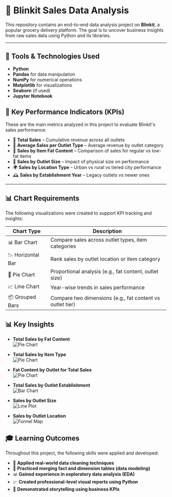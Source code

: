 # 🛒 Blinkit Sales Data Analysis

This repository contains an end-to-end data analysis project on **Blinkit**, a popular grocery delivery platform. The goal is to uncover business insights from raw sales data using Python and its libraries.

---

## 🧰 Tools & Technologies Used

- **Python**
- **Pandas** for data manipulation
- **NumPy** for numerical operations
- **Matplotlib** for visualizations
- **Seaborn** (if used)
- **Jupyter Notebook**


## 🎯 Key Performance Indicators (KPIs)

These are the main metrics analyzed in this project to evaluate Blinkit's sales performance:

- 🛒 **Total Sales** – Cumulative revenue across all outlets
- 🏬 **Average Sales per Outlet Type** – Average revenue by outlet category
- 🍟 **Sales by Item Fat Content** – Comparison of sales for regular vs low-fat items
- 🧱 **Sales by Outlet Size** – Impact of physical size on performance
- 🌍 **Sales by Location Type** – Urban vs rural vs tiered city performance
- 🕰️ **Sales by Establishment Year** – Legacy outlets vs newer ones

---

## 📊 Chart Requirements

The following visualizations were created to support KPI tracking and insights:

| Chart Type       | Description                                                |
|------------------|------------------------------------------------------------|
| 📊 Bar Chart     | Compare sales across outlet types, item categories         |
| 📉 Horizontal Bar| Rank sales by outlet location or item category             |
| 🥧 Pie Chart     | Proportional analysis (e.g., fat content, outlet size)     |
| 📈 Line Chart    | Year-wise trends in sales performance                      |
| 📦 Grouped Bars  | Compare two dimensions (e.g., fat content vs outlet tier)  |

## 📊 Key Insights

- **Total Sales by Fat Content**  
  ![Pie Chart](https://github.com/BhaskarDeka007/Data_Analysis_Projects/blob/main/Blinkit_sales_analysis_in_python/Outtput%20Images/Pie_chart_Total_sales_by_fat_content.png)

- **Total Sales by Item Type**  
  ![Pie Chart](https://github.com/BhaskarDeka007/Data_Analysis_Projects/blob/main/Blinkit_sales_analysis_in_python/Outtput%20Images/bar_chart_sales_by_Item_Type.png)

- **Fat Content by Outlet for Total Sales**  
  ![Pie Chart](https://github.com/BhaskarDeka007/Data_Analysis_Projects/blob/main/Blinkit_sales_analysis_in_python/Outtput%20Images/Bar%20chart%20Fat%20Content%20by%20Outlet%20for%20Total%20Sales.png)

- **Total Sales by Outlet Establishment**  
  ![Bar Chart](https://github.com/BhaskarDeka007/Data_Analysis_Projects/blob/main/Blinkit_sales_analysis_in_python/Outtput%20Images/Line_chart_Total%20Sales%20by%20Outlet%20Establishment.png)

- **Sales by Outlet Size**  
  ![Line Plot](https://github.com/BhaskarDeka007/Data_Analysis_Projects/blob/main/Blinkit_sales_analysis_in_python/Outtput%20Images/Pie_chart_Sales%20by%20Outlet%20Size.png)

- **Sales by Outlet Location**  
  ![Funnel Map](https://github.com/BhaskarDeka007/Data_Analysis_Projects/blob/main/Blinkit_sales_analysis_in_python/Outtput%20Images/Sales%20by%20Outlet%20Location.png)


## 🎓 Learning Outcomes

Throughout this project, the following skills were applied and developed:

- 🧹 **Applied real-world data cleaning techniques**
- 🔗 **Practiced merging fact and dimension tables (data modeling)**
- 📊 **Gained experience in exploratory data analysis (EDA)**
- 📈 **Created professional-level visual reports using Python**
- 📢 **Demonstrated storytelling using business KPIs**


